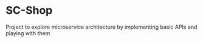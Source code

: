 # SC-Shop
Project to explore microservice architecture by implementing basic APIs and playing with them  
